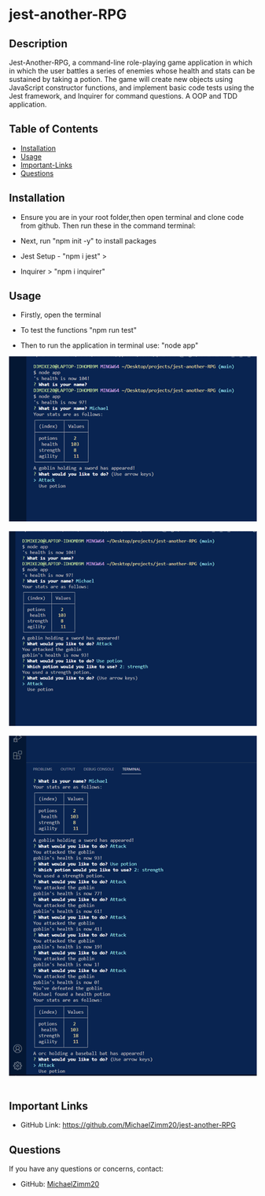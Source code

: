 # jest-another-RPG


## Description
  Jest-Another-RPG, a command-line role-playing game application in which in which the user battles a series of enemies whose health and stats can be sustained by taking a potion. The game will create new objects using JavaScript constructor functions, and implement basic code tests using the Jest framework, and Inquirer for command questions. A OOP and TDD application.
## Table of Contents 
  * [Installation](#installation)
  * [Usage](#usage)
  * [Important-Links](#Important-Links)
  * [Questions](#questions)

  ## Installation
  * Ensure you are in your root folder,then open terminal and clone code from github. Then run these in the command terminal:

  * Next, run "npm init -y" to install packages 
  * Jest Setup - "npm i jest" > 
  * Inquirer > "npm i inquirer" 


   ## Usage 

  * Firstly, open the terminal 
  
  * To test the functions "npm run test"
  * Then to run the application in terminal use: "node app"
  



![Jest Another RPG Screenshot](assets/images/Picture1.png)
 <br/><br/>
![Jest Another RPG Screenshot](assets/images/Picture2.png)
 <br/><br/>
 ![Jest Another RPG Screenshot](assets/images/Picture3.png)
 <br/><br/>


 ## Important Links 
* GitHub Link: https://github.com/MichaelZimm20/jest-another-RPG



## Questions 
  If you have any questions or concerns, contact:
  * GitHub: [MichaelZimm20](https://github.com/MichaelZimm20)